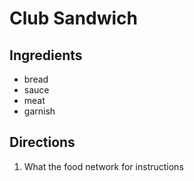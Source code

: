 # Club Sandwich

## Ingredients
- bread
- sauce
- meat
- garnish

## Directions
1) What the food network for instructions